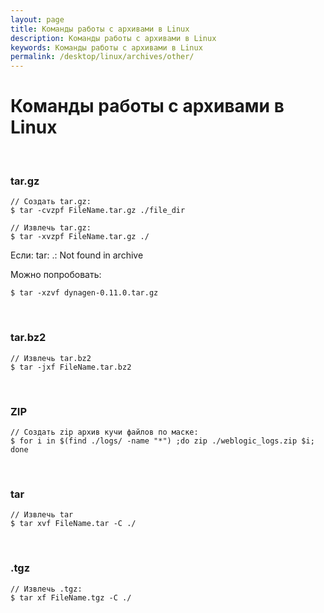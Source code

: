 ```yaml
---
layout: page
title: Команды работы с архивами в Linux
description: Команды работы с архивами в Linux
keywords: Команды работы с архивами в Linux
permalink: /desktop/linux/archives/other/
---
```


# Команды работы с архивами в Linux

<br/>

### tar.gz

    // Создать tar.gz:
    $ tar -cvzpf FileName.tar.gz ./file_dir

    // Извлечь tar.gz:
    $ tar -xvzpf FileName.tar.gz ./

Если:
tar: .: Not found in archive

Можно попробовать:

    $ tar -xzvf dynagen-0.11.0.tar.gz

<br/>

### tar.bz2

    // Извлечь tar.bz2
    $ tar -jxf FileName.tar.bz2

<br/>

### ZIP

    // Создать zip архив кучи файлов по маске:
    $ for i in $(find ./logs/ -name "*") ;do zip ./weblogic_logs.zip $i; done

<br/>

### tar

    // Извлечь tar
    $ tar xvf FileName.tar -C ./

<br/>

### .tgz

    // Извлечь .tgz:
    $ tar xf FileName.tgz -C ./
